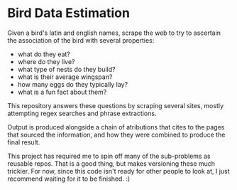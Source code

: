 # Bird Data Estimation

Given a bird's latin and english names, scrape the web
to try to ascertain the association of the bird with several
properties:

- what do they eat?
- where do they live?
- what type of nests do they build?
- what is their average wingspan?
- how many eggs do they typically lay?
- what is a fun fact about them?

This repository answers these questions by scraping several
sites, mostly attempting regex searches and phrase extractions.

Output is produced alongside a chain of atributions that cites
to the pages that sourced the information, and how they were
combined to produce the final result.

This project has required me to spin off many of the sub-problems
as reusable repos. That is a good thing, but makes versioning
these much trickier. For now, since this code isn't ready for
other people to look at, I just recommend waiting for it to be
finished. :)

